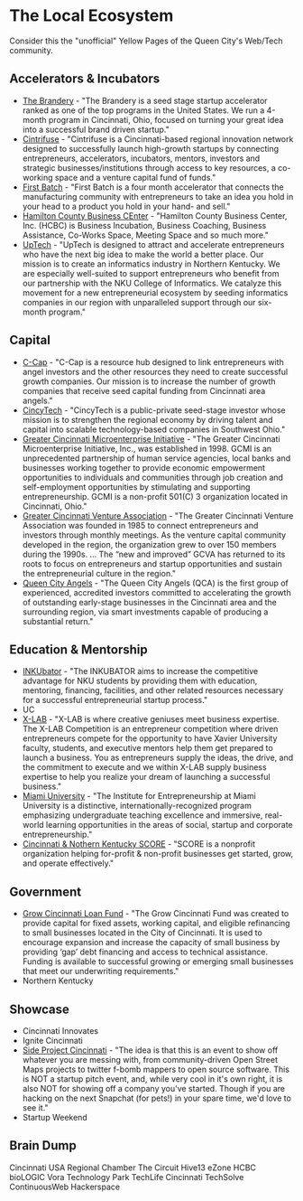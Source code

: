 The Local Ecosystem
===

Consider this the "unofficial" Yellow Pages of the Queen City's Web/Tech community.

Accelerators & Incubators
---
* [The Brandery](http://brandery.org/) - "The Brandery is a seed stage startup accelerator ranked as one of the top programs in the United States. We run a 4-month program in Cincinnati, Ohio, focused on turning your great idea into a successful brand driven startup."
* [Cintrifuse](http://cintrifuse.com/) - "Cintrifuse is a Cincinnati-based regional innovation network designed to successfully launch high-growth startups by connecting entrepreneurs, accelerators, incubators, mentors, investors and strategic businesses/institutions through access to key resources, a co-working space and a venture capital fund of funds."
* [First Batch](http://www.firstbatch.org/) - "First Batch is a four month accelerator that connects the manufacturing community with entrepreneurs to take an idea you hold in your head to a product you hold in your hand- and sell."
* [Hamilton County Business CEnter](http://www.hcdc.com/) - "Hamilton County Business Center, Inc. (HCBC) is Business Incubation, Business Coaching, Business Assistance, Co-Works Space, Meeting Space and so much more."
* [UpTech](http://uptechideas.org/) - "UpTech is designed to attract and accelerate entrepreneurs who have the next big idea to make the world a better place. Our mission is to create an informatics industry in Northern Kentucky. We are especially well-suited to support entrepreneurs who benefit from our partnership with the NKU College of Informatics. We catalyze this movement for a new entrepreneurial ecosystem by seeding informatics companies in our region with unparalleled support through our six-month program."

Capital
---
* [C-Cap](http://www.c-cap.net/) - "C-Cap is a resource hub designed to link entrepreneurs with angel investors and the other resources they need to create successful growth companies. Our mission is to increase the number of growth companies that receive seed capital funding from Cincinnati area angels."
* [CincyTech](http://cincytechusa.com/) - "CincyTech is a public-private seed-stage investor whose mission is to strengthen the regional economy by driving talent and capital into scalable technology-based companies in Southwest Ohio."
* [Greater Cincinnati Microenterprise Initiative](http://www.gcmi.org/) - "The Greater Cincinnati Microenterprise Initiative, Inc., was established in 1998. GCMI is an unprecedented partnership of human service agencies, local banks and businesses working together to provide economic empowerment opportunities to individuals and communities through job creation and self-employment opportunities by stimulating and supporting entrepreneurship. GCMI is a non-profit 501(C) 3 organization located in Cincinnati, Ohio."
* [Greater Cincinnati Venture Association](http://www.gcva.com/) - "The Greater Cincinnati Venture Association was founded in 1985 to connect entrepreneurs and investors through monthly meetings. As the venture capital community developed in the region, the organization grew to over 150 members during the 1990s. ... The “new and improved” GCVA has returned to its roots to focus on entrepreneurs and startup opportunities and sustain the entrepreneurial culture in the region."
* [Queen City Angels](http://www.qca.com/) - "The Queen City Angels (QCA) is the first group of experienced, accredited investors committed to accelerating the growth of outstanding early-stage businesses in the Cincinnati area and the surrounding region, via smart investments capable of producing a substantial return."

Education & Mentorship
---
* [INKUbator](http://cob.nku.edu/inkubator.html) - "The INKUBATOR aims to increase the competitive advantage for NKU students by providing them with education, mentoring, financing, facilities, and other related resources necessary for a successful entrepreneurial startup process."
* UC
* [X-LAB](http://www.xavier.edu/williams/xlab/) - "X-LAB is where creative geniuses meet business expertise. The X-LAB Competition is an entrepreneur competition where driven entrepreneurs compete for the opportunity to have Xavier University faculty, students, and executive mentors help them get prepared to launch a business. You as entrepreneurs supply the ideas, the drive, and the commitment to execute and we within X-LAB supply business expertise to help you realize your dream of launching a successful business."
* [Miami University](http://www.fsb.miamioh.edu/institute) - "The Institute for Entrepreneurship at Miami University is a distinctive, internationally-recognized program emphasizing undergraduate teaching excellence and immersive, real-world learning opportunities in the areas of social, startup and corporate entrepreneurship."
* [Cincinnati & Nothern Kentucky SCORE](http://greatercincinnati.score.org/) - "SCORE is a nonprofit organization helping for-profit & non-profit businesses get started, grow, and operate effectively."

Government
---
* [Grow Cincinnati Loan Fund](http://choosecincy.com/services/small_business_loans/grow_cincinnati_loan_fund) - "The Grow Cincinnati Fund was created to provide capital for fixed assets, working capital, and eligible refinancing to small businesses located in the City of Cincinnati. It is used to encourage expansion and increase the capacity of small business by providing ‘gap’ debt financing and access to technical assistance. Funding is available to successful growing or emerging small businesses that meet our underwriting requirements."
* Northern Kentucky

Showcase
---
* Cincinnati Innovates
* Ignite Cincinnati
* [Side Project Cincinnati](http://www.meetup.com/Side-Project-Cincinnati/) - "The idea is that this is an event to show off whatever you are messing with, from community-driven Open Street Maps projects to twitter f-bomb mappers to open source software. This is NOT a startup pitch event, and, while very cool in it's own right, it is also NOT for showing off a company you've started. Though if you are hacking on the next Snapchat (for pets!) in your spare time, we'd love to see it."
* Startup Weekend

Brain Dump
---
Cincinnati USA Regional Chamber
The Circuit
Hive13
eZone
HCBC
bioLOGIC
Vora Technology Park
TechLife Cincinnati
TechSolve
ContinuousWeb
Hackerspace